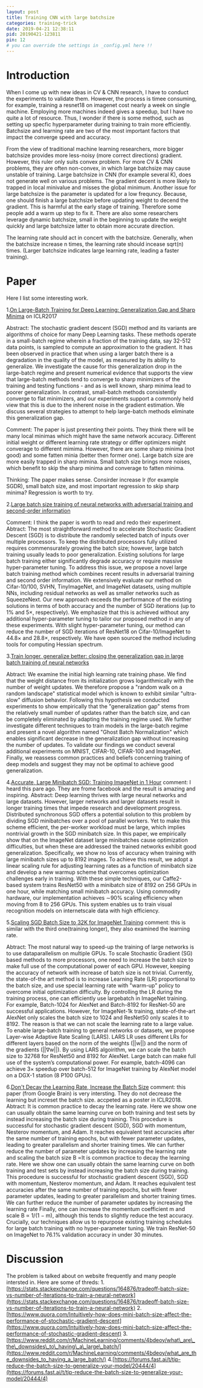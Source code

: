 ```yaml
---
layout: post
title: Training CNN with large batchsize
categories: training-trick
date: 2019-04-21 12:38:11
pid: 20190421-123811
pin: 12
# you can override the settings in _config.yml here !!
---
```


# Introduction
When I come up with new ideas in CV & CNN research, I have to conduct the experiments to validate them. However, the process is timee consuming, for example, training a resnet18 on imagenet cost nearly a week on single machine. Employing more machines indeed gives a speedup, but I have no quite a lot of resource. Thus, I wonder if there is some method, such as setting up specfic hyperparameter during training to train more efficiently. Batchsize and learning rate are two of the most important factors that impact the converge speed and accuracy. 

From the view of traditional machine learning researchers, more bigger batchsize provides more less-noisy (more correct directions) gradient. However, this ruler only suits convex problem. For more CV & CNN problems, they are often non-convex, in which large batchsize may cause unstable of training. Large batchsize in CNN (for example several K), does not generate well on various problems. The gradient decent is more likely to trapped in local minivalue and misses the global minimum. Another issue for large batchsize is the parameter is updated for a low frequncy. Because, one should finish a large batchsize before updating weight to decend the gradient. This is harmful at the early stage of training. Therefore some people add a warm up step to fix it. There are also some researchers leverage dynamic batchsize, small in the beginning to update the weight quickly and large batchsize latter to obtain more accurate direction.

The learning rate should act in concert with the batchsize. Generally, when the batchsize increase n times, the learning rate should incease sqrt(n) times. (Larger batchsize indicates large learning rate, leading a faster training).

# Paper

Here I list some interesting work.

1.[On Large-Batch Training for Deep Learning: Generalization Gap and Sharp Minima](https://arxiv.org/abs/1609.04836) on ICLR2017

Abstract: The stochastic gradient descent (SGD) method and its variants are algorithms of choice for many Deep Learning tasks. These methods operate in a small-batch regime wherein a fraction of the training data, say 32-512 data points, is sampled to compute an approximation to the gradient. It has been observed in practice that when using a larger batch there is a degradation in the quality of the model, as measured by its ability to generalize. We investigate the cause for this generalization drop in the large-batch regime and present numerical evidence that supports the view that large-batch methods tend to converge to sharp minimizers of the training and testing functions - and as is well known, sharp minima lead to poorer generalization. In contrast, small-batch methods consistently converge to flat minimizers, and our experiments support a commonly held view that this is due to the inherent noise in the gradient estimation. We discuss several strategies to attempt to help large-batch methods eliminate this generalization gap.

Comment: The paper is just presenting their points. They think there will be many local minimas which might have the same network accuracy. Different initial weight or different learning rate strategy or differ optimizers might converage to different mimima. However, there are some sharp minima (not good) and some fatten minia (better then former one). Large batch size are more easily trapped in sharp mimina. Small batch size brings more noises, which benefit to skip the sharp minima and converage to fatten minima.

Thinking: The paper makes sense. Consirder increase lr (for example SGDR), small batch size, and most important regression to skip sharp minima? Regression is worth to try.

2.[Large batch size training of neural networks with adversarial training and second-order information](https://arxiv.org/abs/1810.01021) 

Comment: I think the paper is worth to read and redo their experiment.
Abtract: The most straightforward method to accelerate Stochastic Gradient Descent (SGD) is to distribute the randomly selected batch of inputs over multiple processors. To keep the distributed processors fully utilized requires commensurately growing the batch size; however, large batch training usually leads to poor generalization. Existing solutions for large batch training either significantly degrade accuracy or require massive hyper-parameter tuning. To address this issue, we propose a novel large batch training method which combines recent results in adversarial training and second order information. We extensively evaluate our method on Cifar-10/100, SVHN, TinyImageNet, and ImageNet datasets, using multiple NNs, including residual networks as well as smaller networks such as SqueezeNext. Our new approach exceeds the performance of the existing solutions in terms of both accuracy and the number of SGD iterations (up to 1\% and 5×, respectively). We emphasize that this is achieved without any additional hyper-parameter tuning to tailor our proposed method in any of these experiments. With slight hyper-parameter tuning, our method can reduce the number of SGD iterations of ResNet18 on Cifar-10/ImageNet to 44.8× and 28.8×, respectively. We have open sourced the method including tools for computing Hessian spectrum.

3.[Train longer, generalize better: closing the generalization gap in large batch training of neural networks](https://papers.nips.cc/paper/6770-train-longer-generalize-better-closing-the-generalization-gap-in-large-batch-training-of-neural-networks.pdf)

Abtract:
We examine the initial high learning rate training phase. We find that the weight distance from its initialization grows logarithmically with the number of weight updates. We therefore propose a "random walk on a random landscape" statistical model which is known to exhibit similar "ultra-slow" diffusion behavior. Following this hypothesis we conducted experiments to show empirically that the "generalization gap" stems from the relatively small number of updates rather than the batch size, and can be completely eliminated by adapting the training regime used. We further investigate different techniques to train models in the large-batch regime and present a novel algorithm named "Ghost Batch Normalization" which enables significant decrease in the generalization gap without increasing the number of updates. To validate our findings we conduct several additional experiments on MNIST, CIFAR-10, CIFAR-100 and ImageNet. Finally, we reassess common practices and beliefs concerning training of deep models and suggest they may not be optimal to achieve good generalization.

4.[Accurate, Large Minibatch SGD: Training ImageNet in 1 Hour](https://research.fb.com/wp-content/uploads/2017/06/imagenet1kin1h5.pdf)
comment: I heard this pare ago. They are frome facebook and the result is amazing and inspiring. 
Abstract: Deep learning thrives with large neural networks and large datasets. However, larger networks and larger datasets result in longer training times that impede research and development progress. Distributed synchronous SGD offers a potential solution to this problem by dividing SGD minibatches over a pool of parallel workers. Yet to make this scheme efficient, the per-worker workload must be large, which implies nontrivial growth in the SGD minibatch size. In this paper, we empirically show that on the ImageNet dataset large minibatches cause optimization difficulties, but when these are addressed the trained networks exhibit good generalization. Specifically, we show no loss of accuracy when training with large minibatch sizes up to 8192 images. To achieve this result, we adopt a linear scaling rule for adjusting learning rates as a function of minibatch size and develop a new warmup scheme that overcomes optimization challenges early in training. With these simple techniques, our Caffe2-based system trains ResNet50 with a minibatch size of 8192 on 256 GPUs in one hour, while matching small minibatch accuracy. Using commodity hardware, our implementation achieves ∼90% scaling efficiency when moving from 8 to 256 GPUs. This system enables us to train visual recognition models on internetscale data with high efficiency.

5.[Scaling SGD Batch Size to 32K for ImageNet Training](https://people.eecs.berkeley.edu/~youyang/publications/batch32k.pdf)
comment: this is similar with the third one(training longer), they also examined the learning rate.

Abtract: The most natural way to speed-up the training of large networks is to use dataparallelism on multiple GPUs. To scale Stochastic Gradient (SG) based methods to more processors, one need to increase the batch size to make full use of the computational power of each GPU. However, keeping the accuracy of network with increase of batch size is not trivial. Currently, the state-of-the art method is to increase Learning Rate (LR) proportional to the batch size, and use special learning rate with "warm-up" policy to overcome initial optimization difficulty. By controlling the LR during the training process, one can efficiently use largebatch in ImageNet training. For example, Batch-1024 for AlexNet and Batch-8192 for ResNet-50 are successful applications. However, for ImageNet-1k training, state-of-the-art AlexNet only scales the batch size to 1024 and ResNet50 only scales it to 8192. The reason is that we can not scale the learning rate to a large value. To enable large-batch training to general networks or datasets, we propose Layer-wise Adaptive Rate Scaling (LARS). LARS LR uses different LRs for different layers based on the norm of the weights (||w||) and the norm of the gradients (||∇w||).  By using LARS algoirithm, we can scale the batch size to 32768 for ResNet50 and 8192 for AlexNet. Large batch can make full use of the system’s computational power. For example, batch-4096 can achieve 3× speedup over batch-512 for ImageNet training by AlexNet model on a DGX-1 station (8 P100 GPUs).

6.[Don't Decay the Learning Rate, Increase the Batch Size](https://openreview.net/pdf?id=B1Yy1BxCZ)
comment: this paper (from Google Brain) is very intersting. They do not decrease the learning but increset the batch size. accpeted as a poster in ICLR2018.
Abtract: It is common practice to decay the learning rate. Here we show one can usually obtain the same learning curve on both training and test sets by instead increasing the batch size during training. This procedure is successful for stochastic gradient descent (SGD), SGD with momentum, Nesterov momentum, and Adam. It reaches equivalent test accuracies after the same number of training epochs, but with fewer parameter updates, leading to greater parallelism and shorter training times. We can further reduce the number of parameter updates by increasing the learning rate and scaling the batch size B ∝It is common practice to decay the learning rate. Here we show one can usually obtain the same learning curve on both training and test sets by instead increasing the batch size during training. This procedure is successful for stochastic gradient descent (SGD), SGD with momentum, Nesterov momentum, and Adam. It reaches equivalent test accuracies after the same number of training epochs, but with fewer parameter updates, leading to greater parallelism and shorter training times. We can further reduce the number of parameter updates by increasing the learning rate  Finally, one can increase the momentum coefficient m and scale B ∝ 1/(1 − m), although this tends to slightly reduce the test accuracy. Crucially, our techniques allow us to repurpose existing training schedules for large batch training with no hyper-parameter tuning. We train ResNet-50 on ImageNet to 76.1% validation accuracy in under 30 minutes.

# Discussion
The problem is talked about on website frequently and many people intersted in. Here are some of threds:
1.[https://stats.stackexchange.com/questions/164876/tradeoff-batch-size-vs-number-of-iterations-to-train-a-neural-network](https://stats.stackexchange.com/questions/164876/tradeoff-batch-size-vs-number-of-iterations-to-train-a-neural-network)
2.[https://www.quora.com/Intuitively-how-does-mini-batch-size-affect-the-performance-of-stochastic-gradient-descent](https://www.quora.com/Intuitively-how-does-mini-batch-size-affect-the-performance-of-stochastic-gradient-descent)
3.[https://www.reddit.com/r/MachineLearning/comments/4bdeoy/what\_are\_the\_downsides\_to\_having\_a\_large\_batch/](https://www.reddit.com/r/MachineLearning/comments/4bdeoy/what_are_the_downsides_to_having_a_large_batch/)
4.[https://forums.fast.ai/t/tip-reduce-the-batch-size-to-generalize-your-model/20444/4](https://forums.fast.ai/t/tip-reduce-the-batch-size-to-generalize-your-model/20444/4)



